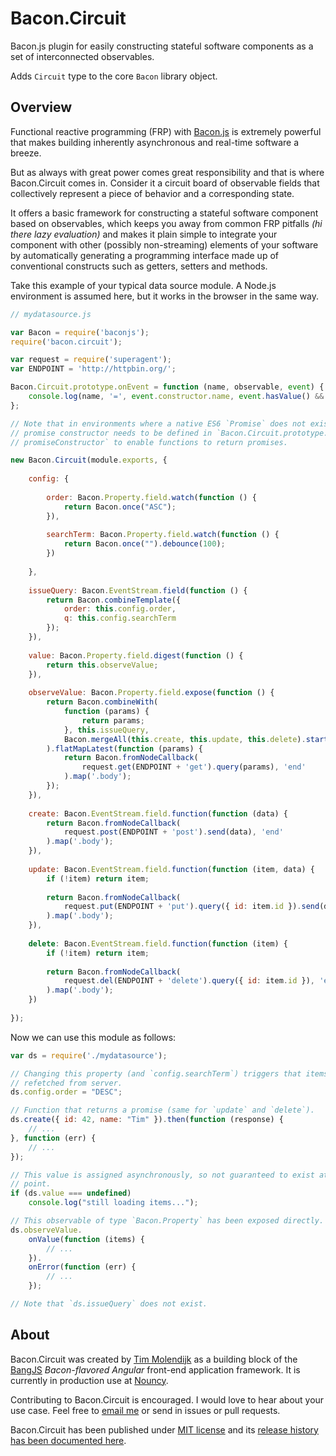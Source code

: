 # Bacon.Circuit

Bacon.js plugin for easily constructing stateful software components as a set of interconnected observables.

Adds `Circuit` type to the core `Bacon` library object.


## Overview

Functional reactive programming (FRP) with [Bacon.js](https://baconjs.github.io) is extremely powerful that makes building inherently asynchronous and real-time software a breeze.

But as always with great power comes great responsibility and that is where Bacon.Circuit comes in. Consider it a circuit board of observable fields that collectively represent a piece of behavior and a corresponding state.

It offers a basic framework for constructing a stateful software component based on observables, which keeps you away from common FRP pitfalls _(hi there lazy evaluation)_ and makes it plain simple to integrate your component with other (possibly non-streaming) elements of your software by automatically generating a programming interface made up of conventional constructs such as getters, setters and methods.

Take this example of your typical data source module. A Node.js environment is assumed here, but it works in the browser in the same way.

```js
// mydatasource.js

var Bacon = require('baconjs');
require('bacon.circuit');

var request = require('superagent');
var ENDPOINT = 'http://httpbin.org/';

Bacon.Circuit.prototype.onEvent = function (name, observable, event) {
	console.log(name, '=', event.constructor.name, event.hasValue() && event.value());
};

// Note that in environments where a native ES6 `Promise` does not exist, a
// promise constructor needs to be defined in `Bacon.Circuit.prototype.
// promiseConstructor` to enable functions to return promises.

new Bacon.Circuit(module.exports, {
	
	config: {
		
		order: Bacon.Property.field.watch(function () {
			return Bacon.once("ASC");
		}),
		
		searchTerm: Bacon.Property.field.watch(function () {
			return Bacon.once("").debounce(100);
		})
		
	},
	
	issueQuery: Bacon.EventStream.field(function () {
		return Bacon.combineTemplate({
			order: this.config.order,
			q: this.config.searchTerm
		});
	}),
	
	value: Bacon.Property.field.digest(function () {
		return this.observeValue;
	}),
	
	observeValue: Bacon.Property.field.expose(function () {
		return Bacon.combineWith(
			function (params) {
				return params;
			}, this.issueQuery,
			Bacon.mergeAll(this.create, this.update, this.delete).startWith(true)
		).flatMapLatest(function (params) {
			return Bacon.fromNodeCallback(
				request.get(ENDPOINT + 'get').query(params), 'end'
			).map('.body');
		});
	}),
	
	create: Bacon.EventStream.field.function(function (data) {
		return Bacon.fromNodeCallback(
			request.post(ENDPOINT + 'post').send(data), 'end'
		).map('.body');
	}),
	
	update: Bacon.EventStream.field.function(function (item, data) {
		if (!item) return item;
		
		return Bacon.fromNodeCallback(
			request.put(ENDPOINT + 'put').query({ id: item.id }).send(data), 'end'
		).map('.body');
	}),
	
	delete: Bacon.EventStream.field.function(function (item) {
		if (!item) return item;
		
		return Bacon.fromNodeCallback(
			request.del(ENDPOINT + 'delete').query({ id: item.id }), 'end'
		).map('.body');
	})
	
});
```

Now we can use this module as follows:

```js
var ds = require('./mydatasource');

// Changing this property (and `config.searchTerm`) triggers that items will be
// refetched from server.
ds.config.order = "DESC";

// Function that returns a promise (same for `update` and `delete`).
ds.create({ id: 42, name: "Tim" }).then(function (response) {
	// ...
}, function (err) {
	// ...
});

// This value is assigned asynchronously, so not guaranteed to exist at this
// point.
if (ds.value === undefined)
	console.log("still loading items...");  

// This observable of type `Bacon.Property` has been exposed directly.
ds.observeValue.
	onValue(function (items) {
		// ...
	}).
	onError(function (err) {
		// ...
	});

// Note that `ds.issueQuery` does not exist.
```


## About

Bacon.Circuit was created by [Tim Molendijk](https://twitter.com/timmolendijk) as a building block of the [BangJS](http://bangjs.org) _Bacon-flavored Angular_ front-end application framework. It is currently in production use at [Nouncy](http://nouncy.com).

Contributing to Bacon.Circuit is encouraged. I would love to hear about your use case. Feel free to [email me](https://github.com/bangjs/bacon.circuit/blob/master/package.json#L22) or send in issues or pull requests.

Bacon.Circuit has been published under [MIT license](http://timmolendijk.mit-license.org/) and its [release history has been documented here](https://github.com/bangjs/bacon.circuit/blob/master/CHANGES.md).